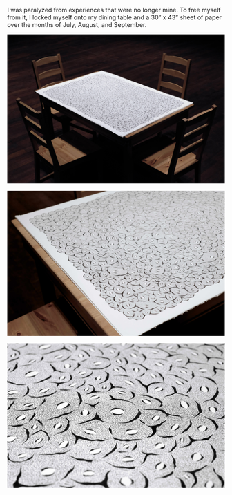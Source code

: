 I was paralyzed from experiences that were no longer mine. To free myself from it, I locked myself onto my dining table and a 30” x 43” sheet of paper over the months of July, August, and September.

![corpus_0](../../images/drawing/corpus/corpus_0.jpeg)

![corpus_1](../../images/drawing/corpus/corpus_1.jpeg)

![corpus_2](../../images/drawing/corpus/corpus_2.jpg)